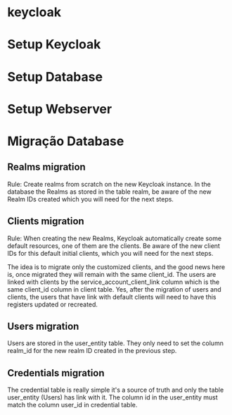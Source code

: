 # keycloak

# Setup Keycloak
# Setup Database
# Setup Webserver
# Migração Database

## Realms migration
Rule: Create realms from scratch on the new Keycloak instance.
In the database the Realms as stored in the table realm, be aware of the new Realm IDs created which you will need for the next steps.

## Clients migration
Rule: When creating the new Realms, Keycloak automatically create some default resources, one of them are the clients. Be aware of the new client IDs for this default initial clients, which you will need for the next steps.

The idea is to migrate only the customized clients, and the good news here is, once migrated they will remain with the same client_id.
The users are linked with clients by the service_account_client_link column which is the same client_id column in client table.
Yes, after the migration of users and clients, the users that have link with default clients will need to have this registers updated or recreated.

## Users migration
Users are stored in the user_entity table. They only need to set the column realm_id for the new realm ID created in the previous step.

## Credentials migration
The credential table is really simple it's a source of truth and only the table user_entity (Users) has link with it.
The column id in the user_entity must match the column user_id in credential table.


  
